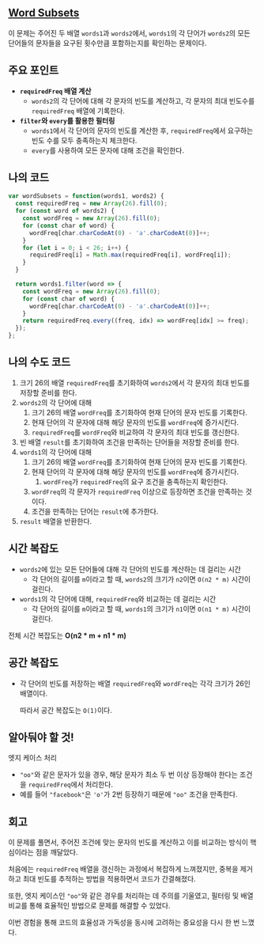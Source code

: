 ## [Word Subsets](https://leetcode.com/problems/word-subsets/)

이 문제는 주어진 두 배열 `words1`과 `words2`에서, `words1`의 각 단어가 `words2`의 모든 단어들의 문자들을 요구된 횟수만큼 포함하는지를 확인하는 문제이다. 

## 주요 포인트

- **`requiredFreq` 배열 계산**
    - `words2`의 각 단어에 대해 각 문자의 빈도를 계산하고, 각 문자의 최대 빈도수를 `requiredFreq` 배열에 기록한다.
- **`filter`와 `every`를 활용한 필터링**
    - `words1`에서 각 단어의 문자의 빈도를 계산한 후, `requiredFreq`에서 요구하는 빈도 수를 모두 충족하는지 체크한다.
    - `every`를 사용하여 모든 문자에 대해 조건을 확인한다.

## 나의 코드

```jsx
var wordSubsets = function(words1, words2) {
  const requiredFreq = new Array(26).fill(0);
  for (const word of words2) {
    const wordFreq = new Array(26).fill(0);
    for (const char of word) {
      wordFreq[char.charCodeAt(0) - 'a'.charCodeAt(0)]++;
    }
    for (let i = 0; i < 26; i++) {
      requiredFreq[i] = Math.max(requiredFreq[i], wordFreq[i]);
    }
  }

  return words1.filter(word => {
    const wordFreq = new Array(26).fill(0);
    for (const char of word) {
      wordFreq[char.charCodeAt(0) - 'a'.charCodeAt(0)]++;
    }
    return requiredFreq.every((freq, idx) => wordFreq[idx] >= freq);
  });
};
```

## 나의 수도 코드

1. 크기 26의 배열 `requiredFreq`를 초기화하여 `words2`에서 각 문자의 최대 빈도를 저장할 준비를 한다.
2. `words2`의 각 단어에 대해
    1. 크기 26의 배열 `wordFreq`를 초기화하여 현재 단어의 문자 빈도를 기록한다.
    2. 현재 단어의 각 문자에 대해 해당 문자의 빈도를 `wordFreq`에 증가시킨다.
    3. `requiredFreq`를 `wordFreq`와 비교하여 각 문자의 최대 빈도를 갱신한다.
3. 빈 배열 `result`를 초기화하여 조건을 만족하는 단어들을 저장할 준비를 한다.
4. `words1`의 각 단어에 대해
    1. 크기 26의 배열 `wordFreq`를 초기화하여 현재 단어의 문자 빈도를 기록한다.
    2. 현재 단어의 각 문자에 대해 해당 문자의 빈도를 `wordFreq`에 증가시킨다.
        1. `wordFreq`가 `requiredFreq`의 요구 조건을 충족하는지 확인한다.
    3. `wordFreq`의 각 문자가 `requiredFreq` 이상으로 등장하면 조건을 만족하는 것이다.
    4. 조건을 만족하는 단어는 `result`에 추가한다.
5. `result` 배열을 반환한다.

## 시간 복잡도

- `words2`에 있는 모든 단어들에 대해 각 단어의 빈도를 계산하는 데 걸리는 시간
    - 각 단어의 길이를 `m`이라고 할 때, `words2`의 크기가 `n2`이면 `O(n2 * m)` 시간이 걸린다.
- `words1`의 각 단어에 대해, `requiredFreq`와 비교하는 데 걸리는 시간
    - 각 단어의 길이를 `m`이라고 할 때, `words1`의 크기가 `n1`이면 `O(n1 * m)` 시간이 걸린다.

전체 시간 복잡도는 **O(n2 * m + n1 * m)**

## 공간 복잡도

- 각 단어의 빈도를 저장하는 배열 `requiredFreq`와 `wordFreq`는 각각 크기가 26인 배열이다.
    
    따라서 공간 복잡도는 `O(1)`이다.
    

## 알아둬야 할 것!

엣지 케이스 처리

- `"oo"`와 같은 문자가 있을 경우, 해당 문자가 최소 두 번 이상 등장해야 한다는 조건을 `requiredFreq`에서 처리한다.
- 예를 들어 `"facebook"`은 `'o'`가 2번 등장하기 때문에 `"oo"` 조건을 만족한다.

## 회고

이 문제를 풀면서, 주어진 조건에 맞는 문자의 빈도를 계산하고 이를 비교하는 방식이 핵심이라는 점을 깨달았다.

 처음에는 `requiredFreq` 배열을 갱신하는 과정에서 복잡하게 느껴졌지만, 중복을 제거하고 최대 빈도를 추적하는 방법을 적용하면서 코드가 간결해졌다.

또한, 엣지 케이스인 `"oo"`와 같은 경우를 처리하는 데 주의를 기울였고, 필터링 및 배열 비교를 통해 효율적인 방법으로 문제를 해결할 수 있었다.

이번 경험을 통해 코드의 효율성과 가독성을 동시에 고려하는 중요성을 다시 한 번 느꼈다.
